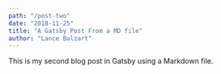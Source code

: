 ```yaml
---
path: "/post-two"
date: "2018-11-25"
title: "A Gatsby Post From a MD file"
author: "Lance Balzart"
---
```


This is my second blog post in Gatsby using a Markdown file.